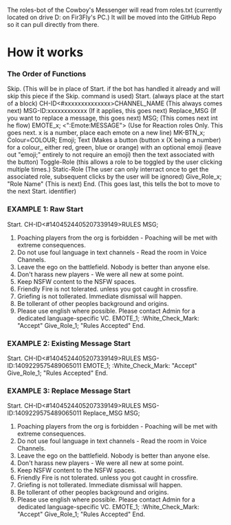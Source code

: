 The roles-bot of the Cowboy's Messenger will read from roles.txt (currently located on drive D: on Fir3Fly's PC.) It will be moved into the GitHub Repo so it can pull directly from there. 

# How it works

### The Order of Functions
Skip. (This will be in place of Start. if the bot has handled it already and will skip this piece if the Skip. command is used)
Start. (always place at the start of a block)
CH-ID<#xxxxxxxxxxxxxx>CHANNEL_NAME (This always comes next)
MSG-ID:xxxxxxxxxxxx (If it applies, this goes next)
Replace_MSG (If you want to replace a message, this goes next)
MSG; (This comes next int he flow)
EMOTE_x; <":Emote:MESSAGE"> (Use for Reaction roles Only. This goes next. x is a number, place each emote on a new line)
MK-BTN_x; Colour=COLOUR; Emoji; Text (Makes a button (button x (X being a number) for a colour,, either red, green, blue or orange) with an optional emoji (leave out "emoji;" entirely to not require an emoji) then the text associated with the button)
Toggle-Role (this allows a role to be toggled by the user clicking multiple times.)
Static-Role (The user can only interract once to get the associated role, subsequent clicks by the user will be ignored)
Give_Role_x; "Role Name" (This is next)
End. (This goes last, this tells the bot to move to the next Start. identifier)


### EXAMPLE 1: Raw Start

Start.
CH-ID<#1404524405207339149>RULES
MSG;
1. Poaching players from the org is forbidden - Poaching will be met with extreme consequences.
2. Do not use foul language in text channels - Read the room in Voice Channels.
3. Leave the ego on the battlefield. Nobody is better than anyone else.
4. Don't harass new players - We were all new at some point. 
5. Keep NSFW content to the NSFW spaces.
6. Friendly Fire is not tolerated. unless you got caught in crossfire.
7. Griefing is not tollerated. Immediate dismissal will happen.
8. Be tollerant of other peoples background and origins.
9. Please use english where possible. Please contact Admin for a dedicated language-specific VC.
EMOTE_1; :White_Check_Mark: "Accept"
Give_Role_1; "Rules Accepted"
End.

### EXAMPLE 2: Existing Message Start

Start.
CH-ID<#1404524405207339149>RULES
MSG-ID:1409229575489065011
EMOTE_1; :White_Check_Mark: "Accept"
Give_Role_1; "Rules Accepted"
End.

### EXAMPLE 3: Replace Message Start

Start.
CH-ID<#1404524405207339149>RULES
MSG-ID:1409229575489065011
Replace_MSG
MSG;
1. Poaching players from the org is forbidden - Poaching will be met with extreme consequences.
2. Do not use foul language in text channels - Read the room in Voice Channels.
3. Leave the ego on the battlefield. Nobody is better than anyone else.
4. Don't harass new players - We were all new at some point. 
5. Keep NSFW content to the NSFW spaces.
6. Friendly Fire is not tolerated. unless you got caught in crossfire.
7. Griefing is not tollerated. Immediate dismissal will happen.
8. Be tollerant of other peoples background and origins.
9. Please use english where possible. Please contact Admin for a dedicated language-specific VC.
EMOTE_1; :White_Check_Mark: "Accept"
Give_Role_1; "Rules Accepted"
End.